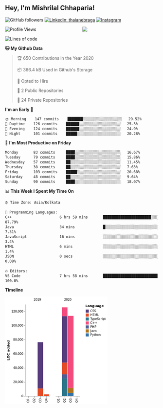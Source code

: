 <h2>Hey, I'm Mishrilal Chhaparia!</h2>

<!-- ![Mishrilal's github stats](https://github-readme-stats.vercel.app/api?username=mishrilal&theme=blue-green&show_icons=true&count_private=true) -->
![GitHub followers](https://img.shields.io/github/followers/mishrilal?color=181717&label=Follow%20%40mishrilal&logo=Github&style=for-the-badge)
[![Linkedin: thaianebraga](https://img.shields.io/badge/linkedin-%230077B5.svg?&style=for-the-badge&logo=linkedin&logoColor=white&link=https://www.linkedin.com/in/mishrilal-chhaparia-074969192/)](https://www.linkedin.com/in/mishrilal-chhaparia-074969192/)
[![Instagram](https://img.shields.io/badge/instagram-%23E4405F.svg?&style=for-the-badge&logo=instagram&logoColor=white&link=https://www.instagram.com/am_mishri/)](https://www.instagram.com/am_mishri/)


<img align='right' src="https://avatars1.githubusercontent.com/u/53535840?s=400&u=ccbf62c3091d7277d104d3666e4598207f27c197&v=4" width="250">

<!--START_SECTION:waka-->
![Profile Views](http://img.shields.io/badge/Profile%20Views-0-blue)

![Lines of code](https://img.shields.io/badge/From%20Hello%20World%20I%27ve%20Written-254583%20lines%20of%20code-blue)

**🐱 My Github Data** 

> 🏆 650 Contributions in the Year 2020
 > 
> 📦 366.4 kB Used in Github's Storage 
 > 
> 💼 Opted to Hire
 > 
> 📜 2 Public Repositories
 > 
> 🔑 24 Private Repositories 

**I'm an Early 🐤** 

```text
🌞 Morning    147 commits    ███████░░░░░░░░░░░░░░░░░░   29.52% 
🌆 Daytime    126 commits    ██████░░░░░░░░░░░░░░░░░░░   25.3% 
🌃 Evening    124 commits    ██████░░░░░░░░░░░░░░░░░░░   24.9% 
🌙 Night      101 commits    █████░░░░░░░░░░░░░░░░░░░░   20.28%

```
📅 **I'm Most Productive on Friday** 

```text
Monday       83 commits     ████░░░░░░░░░░░░░░░░░░░░░   16.67% 
Tuesday      79 commits     ████░░░░░░░░░░░░░░░░░░░░░   15.86% 
Wednesday    57 commits     ██░░░░░░░░░░░░░░░░░░░░░░░   11.45% 
Thursday     38 commits     ██░░░░░░░░░░░░░░░░░░░░░░░   7.63% 
Friday       103 commits    █████░░░░░░░░░░░░░░░░░░░░   20.68% 
Saturday     48 commits     ██░░░░░░░░░░░░░░░░░░░░░░░   9.64% 
Sunday       90 commits     ████░░░░░░░░░░░░░░░░░░░░░   18.07%

```


📊 **This Week I Spent My Time On** 

```text
⌚︎ Time Zone: Asia/Kolkata

💬 Programming Languages: 
C++                      6 hrs 59 mins       ██████████████████████░░░   87.79% 
Java                     34 mins             █░░░░░░░░░░░░░░░░░░░░░░░░   7.31% 
JavaScript               16 mins             ░░░░░░░░░░░░░░░░░░░░░░░░░   3.4% 
HTML                     6 mins              ░░░░░░░░░░░░░░░░░░░░░░░░░   1.4% 
JSON                     0 secs              ░░░░░░░░░░░░░░░░░░░░░░░░░   0.08%

🔥 Editors: 
VS Code                  7 hrs 58 mins       █████████████████████████   100.0%

```

**Timeline**

![Chart not found](https://github.com/mishrilal/mishrilal/blob/master/charts/bar_graph.png) 


<!--END_SECTION:waka-->
